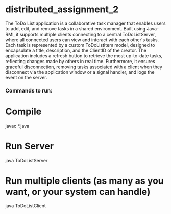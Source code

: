 # distributed_assignment_2

The ToDo List application is a collaborative task manager that enables users to add, edit, and remove tasks in a shared environment. Built using Java-RMI, it supports multiple clients connecting to a central ToDoListServer, where all connected users can view and interact with each other's tasks. Each task is represented by a custom ToDoListItem model, designed to encapsulate a title, description, and the ClientID of the creator. The application includes a refresh button to retrieve the most up-to-date tasks, reflecting changes made by others in real time. Furthermore, it ensures graceful disconnection, removing tasks associated with a client when they disconnect via the application window or a signal handler, and logs the event on the server.

### Commands to run:
# Compile
javac *.java

# Run Server
java ToDoListServer

# Run multiple clients (as many as you want, or your system can handle)
java ToDoListClient
